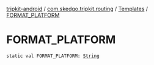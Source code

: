 [tripkit-android](../../index.md) / [com.skedgo.tripkit.routing](../index.md) / [Templates](index.md) / [FORMAT_PLATFORM](./-f-o-r-m-a-t_-p-l-a-t-f-o-r-m.md)

# FORMAT_PLATFORM

`static val FORMAT_PLATFORM: `[`String`](https://kotlinlang.org/api/latest/jvm/stdlib/kotlin/-string/index.html)